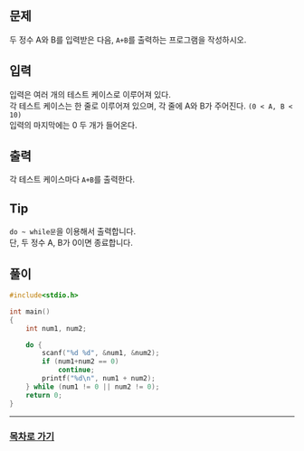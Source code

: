 ## 문제

두 정수 A와 B를 입력받은 다음, `A+B`를 출력하는 프로그램을 작성하시오.

## 입력

입력은 여러 개의 테스트 케이스로 이루어져 있다.  
각 테스트 케이스는 한 줄로 이루어져 있으며, 각 줄에 A와 B가 주어진다. `(0 < A, B < 10)`  
입력의 마지막에는 0 두 개가 들어온다.

## 출력

각 테스트 케이스마다 `A+B`를 출력한다.

## Tip

`do ~ while문`을 이용해서 출력합니다.  
단, 두 정수 A, B가 0이면 종료합니다.

## 풀이
```c
#include<stdio.h>

int main()
{
	int num1, num2;

	do {
		scanf("%d %d", &num1, &num2);
		if (num1+num2 == 0)
			continue;
		printf("%d\n", num1 + num2);
	} while (num1 != 0 || num2 != 0);
	return 0;
}
```
---

### [목차로 가기](./../../../../)